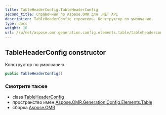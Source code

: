 ```yaml
---
title: TableHeaderConfig.TableHeaderConfig
second_title: Справочник по Aspose.OMR для .NET API
description: TableHeaderConfig строитель. Конструктор по умолчанию.
type: docs
weight: 10
url: /ru/net/aspose.omr.generation.config.elements.table/tableheaderconfig/tableheaderconfig/
---
```

## TableHeaderConfig constructor

Конструктор по умолчанию.

```csharp
public TableHeaderConfig()
```

### Смотрите также

* class [TableHeaderConfig](../)
* пространство имен [Aspose.OMR.Generation.Config.Elements.Table](../../tableheaderconfig/)
* сборка [Aspose.OMR](../../../)


